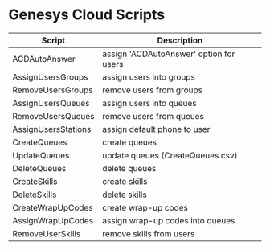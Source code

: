 # Genesys Cloud Scripts

| Script | Description |
| ------ | ------ |
| ACDAutoAnswer | assign 'ACDAutoAnswer' option for users |
| AssignUsersGroups | assign users into groups |
| RemoveUsersGroups | remove users from groups |
| AssignUsersQueues | assign users into queues |
| RemoveUsersQueues | remove users from queues |
| AssignUsersStations | assign default phone to user |
| CreateQueues | create queues |
| UpdateQueues | update queues (CreateQueues.csv) |
| DeleteQueues | delete queues |
| CreateSkills | create skills |
| DeleteSkills | delete skills |
| CreateWrapUpCodes | create wrap-up codes |
| AssignWrapUpCodes | assign wrap-up codes into queues |
| RemoveUserSkills | remove skills from users |